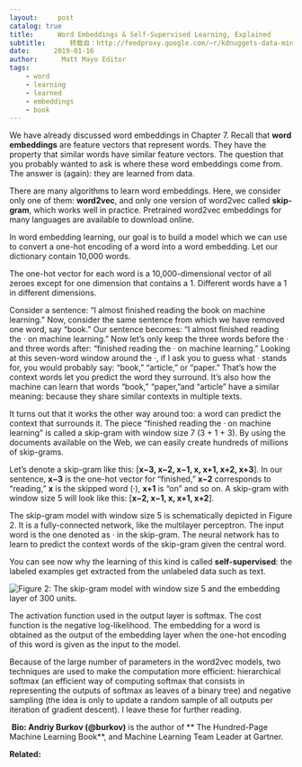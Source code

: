 ```yaml
---
layout:     post
catalog: true
title:      Word Embeddings & Self-Supervised Learning, Explained
subtitle:      转载自：http://feedproxy.google.com/~r/kdnuggets-data-mining-analytics/~3/2Djdq-THuuc/burkov-self-supervised-learning-word-embeddings.html
date:      2019-01-16
author:      Matt Mayo Editor
tags:
    - word
    - learning
    - learned
    - embeddings
    - book
---
```


We have already discussed word embeddings in Chapter 7. Recall that **word embeddings** are feature vectors that represent words. They have the property that similar words have similar feature vectors. The question that you probably wanted to ask is where these word embeddings come from. The answer is (again): they are learned from data. 

There are many algorithms to learn word embeddings. Here, we consider only one of them: **word2vec**, and only one version of word2vec called **skip-gram**, which works well in practice. Pretrained word2vec embeddings for many languages are available to download online.

In word embedding learning, our goal is to build a model which we can use to convert a one-hot encoding of a word into a word embedding. Let our dictionary contain 10,000 words.

The one-hot vector for each word is a 10,000-dimensional vector of all zeroes except for one dimension that contains a 1. Different words have a 1 in different dimensions.

Consider a sentence: “I almost finished reading the book on machine learning.” Now, consider the same sentence from which we have removed one word, say “book.” Our sentence becomes: “I almost finished reading the · on machine learning.” Now let’s only keep the three words before the · and three words after: “finished reading the · on machine learning.” Looking at this seven-word window around the ·, if I ask you to guess what · stands for, you would probably say: “book,” “article,” or “paper.” That’s how the context words let you predict the word they surround. It’s also how the machine can learn that words “book,” “paper,”and “article” have a similar meaning: because they share similar contexts in multiple texts.

It turns out that it works the other way around too: a word can predict the context that surrounds it. The piece “finished reading the · on machine learning” is called a skip-gram with window size 7 (3 + 1 + 3). By using the documents available on the Web, we can easily create hundreds of millions of skip-grams. 

Let’s denote a skip-gram like this: [**x−3, x−2, x−1, x, x+1, x+2, x+3**]. In our sentence, **x−3** is the one-hot vector for “finished,” **x−2** corresponds to “reading,” **x** is the skipped word (·), **x+1** is “on” and so on. A skip-gram with window size 5 will look like this: [**x−2, x−1, x, x+1, x+2**].

The skip-gram model with window size 5 is schematically depicted in Figure 2. It is a fully-connected network, like the multilayer perceptron. The input word is the one denoted as · in the skip-gram. The neural network has to learn to predict the context words of the skip-gram given the central word. 

You can see now why the learning of this kind is called **self-supervised**: the labeled examples get extracted from the unlabeled data such as text.

![**Figure 2:** The skip-gram model with window size 5 and the embedding layer of 300 units.](https://i.ibb.co/ygbfkTP/burkov-book-skip-gram.jpg)


The activation function used in the output layer is softmax. The cost function is the negative log-likelihood. The embedding for a word is obtained as the output of the embedding layer when the one-hot encoding of this word is given as the input to the model.

Because of the large number of parameters in the word2vec models, two techniques are used to make the computation more efficient: hierarchical softmax (an efficient way of computing softmax that consists in representing the outputs of softmax as leaves of a binary tree) and negative sampling (the idea is only to update a random sample of all outputs per iteration of gradient descent). I leave these for further reading.

 **Bio: Andriy Burkov (@burkov)** is the author of ** The Hundred-Page Machine Learning Book**, and Machine Learning Team Leader at Gartner.

**Related:**



 






